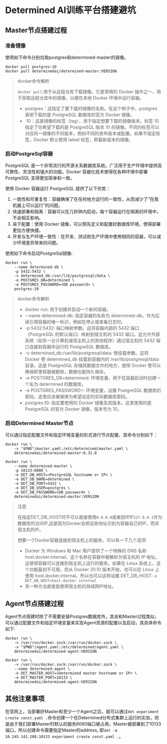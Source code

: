 # Determined AI训练平台搭建避坑

## Master节点搭建过程

### 准备镜像
使用如下命令分别拉取postgres和determined-master的镜像。

``` docker
docker pull postgres:10
docker pull determinedai/determined-master:VERSION 
```
> docker命令解析
> 
> `docker pull`:用于从远程仓库下载镜像。它是常用的 Docker 操作之一，用于获取远程仓库中的镜像，以便在本地 Docker 环境中运行容器。
> - postgres：这指定了要下载的镜像的名称。在这个例子中，postgres 表明下载的是 PostgreSQL 数据库的官方 Docker 镜像。
> - :10：这是镜像的标签（tag），用于指定想要下载的镜像版本。标签 10 指定了你希望下载的是 PostgreSQL 版本 10 的镜像。不同的标签可以对应同一镜像的不同版本，例如不同的发布版本或配置。如果不指定标签，Docker 默认使用 latest 标签，即最新版本的镜像。

### 启动PostgreSql容器
PostgreSQL 是一个非常流行的开源关系数据库系统，广泛用于生产环境中提供高可靠性、灵活性和强大的功能。Docker 容器化技术使得在各种环境中部署 PostgreSQL 变得更加简单和一致。

使用 Docker 容器运行 PostgreSQL 提供了以下优势：

1. 一致性和可重复性：容器确保了在任何地方运行的一致性，从而减少了“在我机器上可以运行”的问题。
2. 快速部署和隔离：容器可以在几秒钟内启动，每个容器运行在隔离的环境中，不会相互影响。
3. 易于配置：使用 Docker 镜像，可以预先定义和配置好数据库环境，使得部署更加方便快捷。
4. 开发与生产环境一致性：在开发、测试和生产环境中使用相同的容器，可以减少环境差异带来的问题。

使用如下命令启动PostgreSql镜像:
```
docker run \
    --name determined-db \
    -p 5432:5432 \
    -v determined_db:/var/lib/postgresql/data \
    -e POSTGRES_DB=determined \
    -e POSTGRES_PASSWORD=<DB password> \
    postgres:10
```
> docker命令解析
> - docker run: 用于创建并启动一个新的容器。
>  - --name determined-db: 指定容器的名称为 determined-db。作为后续引用容器的唯一标识，例如在停止或查看日志时。
> - -p 5432:5432: 端口映射参数。这将容器内部的 5432 端口（PostgreSQL 的默认端口）映射到宿主机的 5432 端口。这允许外部系统（如另一台计算机或宿主机上的其他程序）通过宿主机的 5432 端口连接到容器中运行的 PostgreSQL 数据库。
> - -v determined_db:/var/lib/postgresql/data: 卷挂载参数。这将 Docker 卷 determined_db 挂载到容器内的 /var/lib/postgresql/data 目录。这是 PostgreSQL 存储其数据文件的地方，使用 Docker 卷可以确保即使容器被删除，数据也能持久保存。
> - -e POSTGRES_DB=determined: 环境变量，用于在容器启动时创建一个名为 determined 的数据库。
> - -e POSTGRES_PASSWORD=<DB password>: 环境变量，设置 PostgreSQL 数据库的密码。这里<DB password>应该被替换为希望设定的实际数据库密码。
> - postgres:10: 指定要使用的 Docker 镜像及其版本。这里使用的是 PostgreSQL 的官方 Docker 镜像，版本号为 10。


### 启动Determined Master节点

可以通过指定配置文件和指定环境变量的形式进行节点配置，其命令分别如下：

```
docker run \
    -v "$PWD"/master.yaml:/etc/determined/master.yaml \
    determinedai/determined-master:0.31.0
```

```
docker run \
    --name determined-master \
    -p 10133:8080 \
    -e DET_DB_HOST=<PostgreSQL hostname or IP> \
    -e DET_DB_NAME=determined \
    -e DET_DB_PORT=5432 \
    -e DET_DB_USER=postgres \
    -e DET_DB_PASSWORD=<DB password> \
    determinedai/determined-master:VERSION
```

> 注意
> 
> 在指定DET_DB_HOST时不可以直接使用`0.0.0.0`或者回环IP`127.0.0.1`作为数据库的访问IP,这是因为Docker会把这些地址识别为容器自己的IP，而非宿主机的IP。
>
> 想要一个Docker容器连接到宿主机上的服务，可以有一下几个选项:
> - Docker 为 Windows 和 Mac 用户提供了一个特殊的 DNS 名称 host.docker.internal，这个名称在容器中被解析为宿主机的 IP 地址。这使得容器可以连接到宿主机上运行的服务。如果在 Linux 系统上，这个功能最初不可用，但从 Docker 20.10 版本开始，也可以在 Linux 上使用 host.docker.internal。所以也可以这样设置 DET_DB_HOST:```-e DET_DB_HOST=host.docker.internal ```
>- 另一种方法直接是使用宿主机的局域网IP地址。


## Agent节点搭建过程
Agent节点搭建时除了不需要安装Postgres数据库外，其余和Master过程类似，可以通过配置文件和指定环境变量来实现Agent资源的配置以及启动，其具体命令如下:
```
docker run \
    -v /var/run/docker.sock:/var/run/docker.sock \
    -v "$PWD"/agent.yaml:/etc/determined/agent.yaml \
    determinedai/determined-agent:VERSION
```

```
docker run \
    -v /var/run/docker.sock:/var/run/docker.sock \
    --name determined-agent \
    -e DET_MASTER_HOST=<Determined master hostname or IP> \
    -e DET_MASTER_PORT=10133 \
    determinedai/determined-agent:VERSION
```
## 其他注意事项
在官网上，当部署好Master和至少一个Agent之后，就可以通过```det experiment create const.yaml .```命令创建一个在Determined分布式集群上运行的实验，但是由于我们部署Master时默认的服务8080端口被占用，Master被部署到了10133端口，所以创建命令需要指定Master的address, 即`det -m 10.245.142.208:10133 experiment create const.yaml .`。

